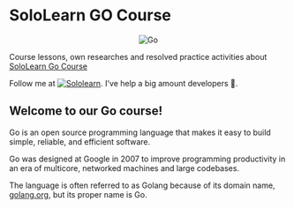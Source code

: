 # SoloLearn GO Course

<!-- markdownlint-disable -->
<p align="center">
<img src="https://user-images.githubusercontent.com/3125580/126856045-6e8bfa9d-e47d-428b-b460-2f317bf7c1bc.png" alt="Go">

<!--
![Go](https://user-images.githubusercontent.com/3125580/126856045-6e8bfa9d-e47d-428b-b460-2f317bf7c1bc.png)
![Go](https://user-images.githubusercontent.com/3125580/126855805-f78cb513-3f1c-4800-a210-01badb7e1bdc.png) -->

</p>
<!-- markdownlint-enable -->

Course lessons, own researches and resolved practice activities about [SoloLearn Go Course](https://www.sololearn.com/Course/go/?ref=github)

Follow me at [![Sololearn](https://img.shields.io/badge/-Sololearn-139ef1?style=for-the-badge&logo=sololearn&logoWidth=20&logoColor=ffc881&labelColor=139ef1)](https://www.sololearn.com/profile/20275480). I've help a big amount developers 🚀.

## Welcome to our Go course!

Go is an open source programming language that makes it easy to build simple, reliable, and efficient software.

Go was designed at Google in 2007 to improve programming productivity in an era of multicore, networked machines and large codebases.

The language is often referred to as Golang because of its domain name, [golang.org](https://golang.org), but its proper name is Go.
